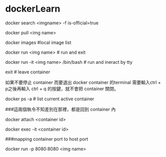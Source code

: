 # dockerLearn

  docker search \<imgname> -f is-official=true

  docker pull \<img name>

  docker images #local image list

  docker run \<img name>  # run and exit 

  docker run -it \<img name> /bin/bash # run and ineract by tty 
  
  exit # leave container
  
  如果不要停止 container 而要退出 docker container 的terminal 需要輸入ctrl + p之後再輸入 ctrl + q 的按鍵，就不會把 container 關閉。

  docker ps -a # list current active container

  ###這兩個執令不知差別在那裡，都是回到 container 內
  
  docker attach \<container id>
  
  docker exec -it \<container id> 

  ###mapping container port to host port 
  
  docker run -p 8080:8080 \<img name>
